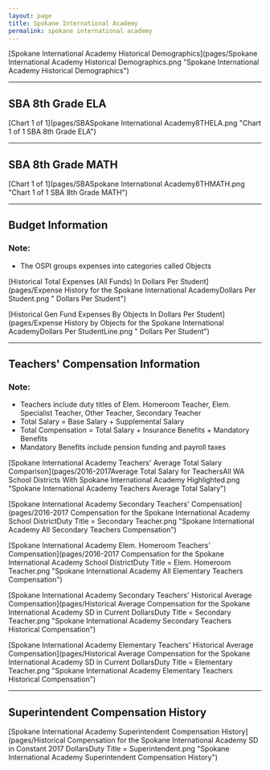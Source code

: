 ```yaml
---
layout: page
title: Spokane International Academy
permalink: spokane international academy
---
```



[Spokane International Academy Historical Demographics](pages/Spokane International Academy Historical Demographics.png "Spokane International Academy Historical Demographics")

___

## SBA 8th Grade ELA

[Chart 1 of 1](pages/SBASpokane International Academy8THELA.png "Chart 1 of 1 SBA 8th Grade ELA")


___

## SBA 8th Grade MATH

[Chart 1 of 1](pages/SBASpokane International Academy8THMATH.png "Chart 1 of 1 SBA 8th Grade MATH")


___

## Budget Information
### Note:
- The OSPI groups expenses into categories called Objects

[Historical Total Expenses (All Funds) In Dollars Per Student](pages/Expense History for the Spokane International AcademyDollars Per Student.png " Dollars Per Student")

[Historical Gen Fund Expenses By Objects In Dollars Per Student](pages/Expense History by Objects for the Spokane International AcademyDollars Per StudentLine.png " Dollars Per Student")


___

## Teachers' Compensation Information
### Note:
- Teachers include duty titles of Elem. Homeroom Teacher, Elem. Specialist Teacher, Other Teacher, Secondary Teacher
- Total Salary = Base Salary + Supplemental Salary
- Total Compensation = Total Salary + Insurance Benefits + Mandatory Benefits
- Mandatory Benefits include pension funding and payroll taxes

[Spokane International Academy Teachers' Average Total Salary Comparison](pages/2016-2017Average Total Salary for TeachersAll WA School Districts With Spokane International Academy Highlighted.png "Spokane International Academy Teachers Average Total Salary")

[Spokane International Academy Secondary Teachers' Compensation](pages/2016-2017 Compensation for the Spokane International Academy School DistrictDuty Title = Secondary Teacher.png "Spokane International Academy All Secondary Teachers Compensation")

[Spokane International Academy Elem. Homeroom Teachers' Compensation](pages/2016-2017 Compensation for the Spokane International Academy School DistrictDuty Title = Elem. Homeroom Teacher.png "Spokane International Academy All Elementary Teachers Compensation")

[Spokane International Academy Secondary Teachers' Historical Average Compensation](pages/Historical Average Compensation for the Spokane International Academy SD in Current DollarsDuty Title = Secondary Teacher.png "Spokane International Academy Secondary Teachers Historical Compensation")

[Spokane International Academy Elementary Teachers' Historical Average Compensation](pages/Historical Average Compensation for the Spokane International Academy SD in Current DollarsDuty Title = Elementary Teacher.png "Spokane International Academy Elementary Teachers Historical Compensation")


___

## Superintendent Compensation History

[Spokane International Academy Superintendent Compensation History](pages/Historical Compensation for the Spokane International Academy SD in Constant 2017 DollarsDuty Title = Superintendent.png "Spokane International Academy Superintendent Compensation History")

